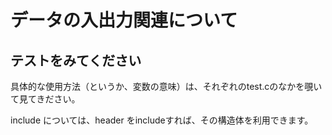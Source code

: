 # データの入出力関連について

## テストをみてください

具体的な使用方法（というか、変数の意味）は、それぞれのtest.cのなかを覗いて見てきださい。

include については、header をincludeすれば、その構造体を利用できます。
